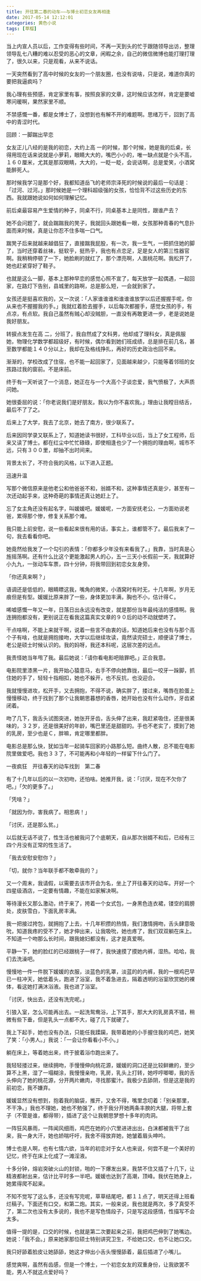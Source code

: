 ```yaml
---
title: 开往第二春的动车——与博士初恋女友再相逢
date: 2017-05-14 12:12:01
categories: 黄色小说
tags: [草榴]
---
```

当上内宣人员以后，工作变得有些时间，不再一天到头的忙于跟随领导出访，整理领导乱七八糟的难以忍受的恶心的文章，闲暇之余，自己的微信微博也能打理打理了，很久以来，只是观看，从来不说话。

一天突然看到了高中时候的女友的一个朋友圈，也没有说啥，只是说，难道你真的要把我逼疯吗？

我心理有些预感，肯定家里有事，按照良家的文章，这时候应该怎样，肯定是要嘘寒问暖啊，果然家里不顺。

不禁感慨一番，都是女博士了，没想到也有解不开的难题啊。思绪万千，回到了高 中的青涩时代。

回顾：一脚踹出早恋

女友正儿八经的是我的初恋，大约上高 一的时候，那个时候，她是我的后桌，长得用现在话来说就是小萝莉，眼睛大大的，嘴巴小小的，唯一缺点就是个头不高，１６０厘米，尤其是那双眼睛，大大的，一眨一眨，会说话啊，总是爱笑，小酒窝能醉死人。

那时候我学习是那个好，我都知道岳飞的老师宗泽死的时候说的最后一句话是：「过河、过河。」那时候她是一个理科超级强的女孩，恰恰背不过这些历史的东西。我就跟她说如何如何理解记忆。

前后桌最容易产生爱情的种子，同桌不行，同桌基本上是同性，跟谁产去？

她不会问题了，就会踹踹我的凳子，我就回头跟她看一眼，女孩那种青春的气息扑面而来时候，真是让你忍不住多喘一口气。

踹凳子后来就越来越倡狂了，直接踹我屁股，有一次，我一生气，一把抓住她的脚了，当时还穿着丝袜，挺软乎，挺热乎，我也有点恋足，足是女人的第三性器官啊。我稍稍停顿了一下，她脸刷的就红了，那个漂亮啊，人面桃花啊。我松开了，她也赶紧穿好了鞋子。

也就是这么一脚，基本上那种早恋的感觉心照不宣了，每天放学一起偶遇，一起回家，在路灯下告别，县城里的路啊，总是那么短，一会就到家了。

女孩还是挺喜欢我的，又一次说：「人家谁谁谁和谁谁谁放学以后还握握手呢，你从来也不握握我的手。」我就红着脸去握手，以后每次都握手，感觉女孩的手，有点凉，有点软。我自己虽然有贼心却没贼胆，一直没有再敢更进一步，老是说她是我好朋友。

转捩点发生在高 二，分班了，我自然成了文科男，他却成了理科女，真是佩服她，物理化学数学都超级好，有时候，偶尔看到她们班成绩，总是排在前几名，甚至数学都能１４０分以上，我却在及格线挣扎，再好的历史政治也回不来。

渐渐的，学校改成了住宿，也不能一起回家了，见面越来越少，只能等着邻班的女孩路过我的窗前。不是床前。

终于有一天听说了一个消息，她正在与一个大高个子谈恋爱，我气愤极了，大声质问她。

她很委屈的说：「你老说我们是好朋友。我以为你不喜欢我。」理由让我瞠目结舌，最后不了了之。

后来上了大学，我去了北京，她去了南方，很少联系了。

后来因同学录又联系上了，知道她读书很好，工科毕业以后，当上了女工程师，后来又读了博士。都在红尘中忙忙碌碌，即使相逢也少了一个拥抱的理由啊，城市不远，只有３００里，却抽不出时间来。

背景太长了，不符合我的风格，以下进入正题。

迅速升温

写那个微信原来是他老公和他爸爸不和，翁婿不和，这种事情还真是少，甚至有一次还动起手来，这种奇葩的事情还真让她赶上了。

忘了女主角还没有起名字，叫媛媛吧。媛媛呢，一方面安抚老公，一方面劝说老爸，累得那个惨，修复关系那个难。

我只能上前安慰，说一些看起来很有用的话，事实上，谁都管不了。最后我来了一句，我去看看你吧。

她竟然给我发了一个勾引的表情：「你都多少年没有来看我了。」我靠，当时真是心旌摇荡啊。还有什么比这个更能激起男人的心，五一三天小长假前一天，我就算好小九九，一张动车车票，四十分钟，将我带回到初恋女友身旁。

「你还真来啊？」

语调还是低低的，眼睛瞟这我，嘴角的微笑，小酒窝时有时无，十几年啊，岁月无痕但是有型。媛媛比原来胖了一些，身体更加丰满，胸也不小，估计得Ｃ。

唏嘘感慨一年又一年，日落日出永远没有改变，就是那份当年最纯洁的感情啊。我连拥抱都没有，更别说正在看我这篇真实文章的９０后的动不动就壁咚了。

干点啥啊，不能上来就干啊，说着一些言不由衷的话，知道她后来也没有与那个高个子有啥，也就是拥抱接吻，大学以后继续攻读，竟然读完硕士，顺便读了博士，老公是硕士时候认识的。我的妈呀，我还本科呢，这层次差的远点。

我责怪她当年甩了我。最后她说：「请你看电影吧赔罪吧。」正合我意。

电影院里漆黑一片，我开始心猿意马，右手不停向她靠拢，最后一咬牙一跺脚，抓住她的手了，轻轻十指相扣，她也不躲开，也不反抗，也没迎合。

我就慢慢进攻，松开手，又去拥抱，不得不说，确实胖了，搂过来，嘴唇在脸蛋上慢慢移动，终于找到了那个让我朝思暮想的香唇，她开始也没有什么动作，牙齿紧闭着。

吻了几下，我舌头试图突进，她张开牙齿，舌头伸了出来，我赶紧吸住，还是很美味的，３２岁，还是很美好的年龄，嘴巴里还是甜甜的。手也不老实了，摸到了她的乳房，至少也是Ｃ，胖嘛，肯定哪里都胖。

电影总是那么快，犹如当年一起骑车回家的小路那么短。曲终人散，总不能在电影院里做爱吧。我也３３了，不可能再和小年轻的一样留下什么门了。

一夜疯狂　开往春天的动车找到　第二春

有了十几年以后的以一次初吻，还怕啥。她推开我，说：「讨厌，现在不欠你了吧。」「欠的更多了。」

「凭啥？」

「就因为你，害我病了。相思病！」

「讨厌，还是那么贫。」

以后就无话不说了，性生活也被我问了个底朝天，自从那次翁婿不和后，已经有三四个月没有正常的性生活了。

「我去安慰安慰你？」

「切，就你？当年联手都不敢牵我的？」

又一个周末，我请假，以需要去该市开会为名，坐上了开往春天的动车。开好一个四星级酒店，一定要有情趣，不能在如家解决啊。

等待漫长又那么激动，终于来了，挎着一个女式包，一身黑色连衣裙，镂空的肩膀处，皮肤雪白，下面乳房丰满。

我一把接过挎包，就拥抱了上去，十几年积攒的热情，我们激情拥吻，舌头肆意吸吮，知道我疼的受不了，她才伸出来，让我吸吮，她也疼了，我们双双躺在床上。不知道一个吻那么长时间，跟我媳妇都没有，这才是真爱啊。

平静一下，她的脸红的已经跟桃子一样了，我快速摸了摸她内裤，湿热。哈哈，我们去洗澡吧。

慢慢地一件一件脱下媛媛的衣服，淡蓝色的乳罩，淡蓝的的内裤，我的一根鸡巴早已一柱冲天，她低着头，跑进了浴室，我不着急进去，隔着透明的浴室欣赏她的裸体，看这她打满沐浴液。我也进了浴室。

「讨厌，快出去，还没有洗完呢。」

引狼入室，怎么可能再出去。一起洗鸳鸯浴，上下其手，那大大的乳房真不错，稍微有些下垂，但是乳头一点都不大，碰了几下就硬了。

我上下起手，她也没有办法，只能任我蹂躏，我带着她的小手握住我的鸡巴，她笑了笑：「小男人。」我说：「一会让你看看小不小。」

躺在床上，等着她出来，终于披着浴巾跑出来了。

我轻轻搂过来，继续拥吻，手慢慢伸向桃花源，媛媛的洞口还是比较鲜嫩的，至少算不上黑，湿了一塌糊涂，我慢慢亲吻，乳房，乳头上打转，她哼哼唧唧，我的舌头伸向了她的桃花源，分开两片嫩肉，寻找那蜜汁。我极少去舔阴，但是这是我的前初恋，我不嫌弃。

媛媛显然没有想到，抱着我的脑袋，推开，又舍不得，嘴里念叨着：「别亲那里，不干净。」我也不理她，她也不勉强了，终于我分开她两条丰腴的大腿，将带上套子（不管是谁，都得带），插进了这个让我朝思梦想十多年的肉洞。

一阵狂风暴雨，一阵闻风细雨，鸡巴在她的小穴里进进出出，白沫都被我干了出来，我一身大汗，她也娇喘吁吁，我舍不得放弃她，她皱着眉头呻吟。

博士也是人啊，也有七情六欲，当年的初恋对于女人也来说，何尝不是一个美好的记忆，终于在床上化成了一滩淫液。

十多分钟，熔岩突破火山的封锁，啪的一下爆发出来，我禁不住又插了十几下，让精液都射出来，估计比平时多一半吧。媛媛也达到了高潮，顶峰。我伏在她身上，她累得爬不起来。

不知不觉写了这么多，还没有写完呢，草草结尾吧，都１１点了，明天还得上班看烂稿子。下面还有口交，和第二炮。其实，一般来说，我也就是两次，多了真受不了，第二次也没有太多说的，我也不是写色情段子，只是写这段感情，性描写不会太多。

值得一提的是，口交的时候，也就是第二次要起来之前，我把鸡巴伸到了她嘴边。她说：「我不会。」原来她家那位硕士特别讲究卫生，不给她口交，也不让她口交。

我只好舔着脸皮让她舔舔，她这才伸出小舌头慢慢舔着，最后插进了小嘴儿。

感觉爽啊，虽然有齿感，但是一个博士，一个初恋女友的双重身份，让我欲罢不能，男人不就这点爱好吗？